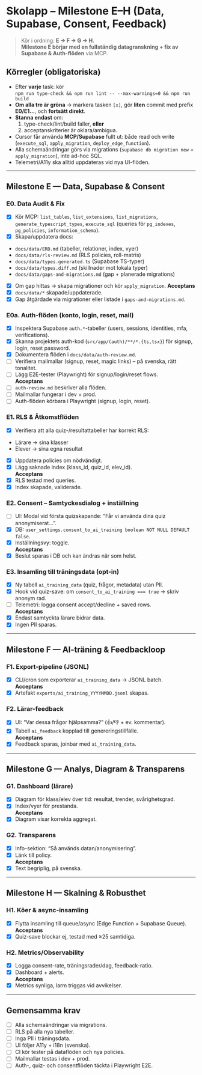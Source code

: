 # Skolapp – Milestone E–H (Data, Supabase, Consent, Feedback)

> Kör i ordning: **E → F → G → H**.  
> **Milestone E börjar med en fullständig datagranskning + fix av Supabase & Auth-flöden** via MCP.

## Körregler (obligatoriska)
- Efter **varje** task: kör  
  `npm run type-check && npm run lint -- --max-warnings=0 && npm run build`
- **Om alla tre är gröna** → markera tasken `[x]`, gör **liten** commit med prefix **E0/E1…**, och **fortsätt direkt**.
- **Stanna endast** om:
  1) type-check/lint/build faller, **eller**
  2) acceptanskriterier är oklara/ambigua.
- Cursor får använda **MCP/Supabase** fullt ut: både read och write (`execute_sql`, `apply_migration`, `deploy_edge_function`).
- Alla schemaändringar görs via migrations (`supabase db migration new` + `apply_migration`), inte ad-hoc SQL.
- Telemetri/A11y ska alltid uppdateras vid nya UI-flöden.

---

## Milestone E — Data, Supabase & Consent

### E0. Data Audit & Fix
 - [x] Kör MCP: `list_tables`, `list_extensions`, `list_migrations`, `generate_typescript_types`, `execute_sql` (queries för `pg_indexes`, `pg_policies`, `information_schema`).
 - [x] Skapa/uppdatera docs:  
  - `docs/data/ERD.md` (tabeller, relationer, index, vyer)  
  - `docs/data/rls-review.md` (RLS policies, roll-matris)  
  - `docs/data/types.generated.ts` (Supabase TS-typer)  
  - `docs/data/types.diff.md` (skillnader mot lokala typer)  
  - `docs/data/gaps-and-migrations.md` (gap + planerade migrations)
 - [x] Om gap hittas → skapa migrationer och kör `apply_migration`.
**Acceptans**
- [x] `docs/data/*` skapade/uppdaterade.
- [x] Gap åtgärdade via migrationer eller listade i `gaps-and-migrations.md`.

### E0a. Auth-flöden (konto, login, reset, mail)
- [x] Inspektera Supabase `auth.*`-tabeller (users, sessions, identities, mfa, verifications).  
- [x] Skanna projektets auth-kod (`src/app/(auth)/**/*.{ts,tsx}`) för signup, login, reset password.  
- [x] Dokumentera flöden i `docs/data/auth-review.md`.  
- [ ] Verifiera mailmallar (signup, reset, magic links) – på svenska, rätt tonalitet.  
- [ ] Lägg E2E-tester (Playwright) för signup/login/reset flows.  
**Acceptans**  
- [ ] `auth-review.md` beskriver alla flöden.  
- [ ] Mailmallar fungerar i dev + prod.  
- [ ] Auth-flöden körbara i Playwright (signup, login, reset).

### E1. RLS & Åtkomstflöden
 - [x] Verifiera att alla quiz-/resultattabeller har korrekt RLS:  
  - Lärare → sina klasser  
  - Elever → sina egna resultat  
 - [x] Uppdatera policies om nödvändigt.  
 - [x] Lägg saknade index (klass_id, quiz_id, elev_id).  
**Acceptans**
 - [x] RLS testad med queries.  
 - [x] Index skapade, validerade.

### E2. Consent – Samtyckesdialog + inställning
 - [ ] UI: Modal vid första quizskapande: “Får vi använda dina quiz anonymiserat…”.  
 - [x] DB: `user_settings.consent_to_ai_training boolean NOT NULL DEFAULT false`.  
 - [x] Inställningsvy: toggle.  
**Acceptans**
 - [x] Beslut sparas i DB och kan ändras när som helst.

### E3. Insamling till träningsdata (opt-in)
 - [x] Ny tabell `ai_training_data` (quiz, frågor, metadata) utan PII.  
 - [x] Hook vid quiz-save: om `consent_to_ai_training === true` → skriv anonym rad.  
 - [ ] Telemetri: logga consent accept/decline + saved rows.  
**Acceptans**
 - [x] Endast samtyckta lärare bidrar data.  
 - [x] Ingen PII sparas.

---

## Milestone F — AI-träning & Feedbackloop

### F1. Export-pipeline (JSONL)
 - [x] CLI/cron som exporterar `ai_training_data` → JSONL batch.  
**Acceptans**
 - [x] Artefakt `exports/ai_training_YYYYMMDD.jsonl` skapas.

### F2. Lärar-feedback
 - [x] UI: “Var dessa frågor hjälpsamma?” (👍/👎 + ev. kommentar).  
 - [x] Tabell `ai_feedback` kopplad till genereringstillfälle.  
**Acceptans**
 - [x] Feedback sparas, joinbar med `ai_training_data`.

---

## Milestone G — Analys, Diagram & Transparens

### G1. Dashboard (lärare)
- [x] Diagram för klass/elev över tid: resultat, trender, svårighetsgrad.  
- [x] Index/vyer för prestanda.  
**Acceptans**
- [x] Diagram visar korrekta aggregat.  

### G2. Transparens
- [x] Info-sektion: “Så används datan/anonymisering”.  
- [x] Länk till policy.  
**Acceptans**
- [x] Text begriplig, på svenska.

---

## Milestone H — Skalning & Robusthet

### H1. Köer & async-insamling
 - [x] Flytta insamling till queue/async (Edge Function + Supabase Queue).  
**Acceptans**
 - [x] Quiz-save blockar ej, testad med ≥25 samtidiga.

### H2. Metrics/Observability
 - [x] Logga consent-rate, träningsrader/dag, feedback-ratio.  
 - [x] Dashboard + alerts.  
**Acceptans**
 - [x] Metrics synliga, larm triggas vid avvikelser.

---

## Gemensamma krav
- [ ] Alla schemaändringar via migrations.  
- [ ] RLS på alla nya tabeller.  
- [ ] Inga PII i träningsdata.  
- [ ] UI följer A11y + i18n (svenska).  
- [ ] CI kör tester på dataflöden och nya policies.  
- [ ] Mailmallar testas i dev + prod.  
- [ ] Auth-, quiz- och consentflöden täckta i Playwright E2E.
